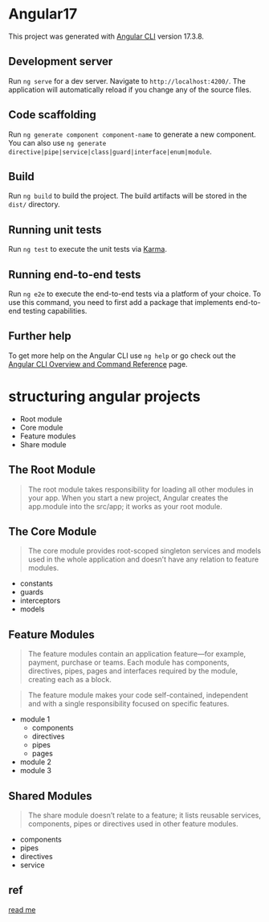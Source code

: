# Angular17

This project was generated with [Angular CLI](https://github.com/angular/angular-cli) version 17.3.8.

## Development server

Run `ng serve` for a dev server. Navigate to `http://localhost:4200/`. The application will automatically reload if you change any of the source files.

## Code scaffolding

Run `ng generate component component-name` to generate a new component. You can also use `ng generate directive|pipe|service|class|guard|interface|enum|module`.

## Build

Run `ng build` to build the project. The build artifacts will be stored in the `dist/` directory.

## Running unit tests

Run `ng test` to execute the unit tests via [Karma](https://karma-runner.github.io).

## Running end-to-end tests

Run `ng e2e` to execute the end-to-end tests via a platform of your choice. To use this command, you need to first add a package that implements end-to-end testing capabilities.

## Further help

To get more help on the Angular CLI use `ng help` or go check out the [Angular CLI Overview and Command Reference](https://angular.io/cli) page.


# structuring angular projects

* Root module
* Core module
* Feature modules
* Share module

## The Root Module

> The root module takes responsibility for loading all other modules in your app. When you start a new project, Angular creates the app.module into the src/app; it works as your root module.


## The Core Module

> The core module provides root-scoped singleton services and models used in the whole application and doesn’t have any relation to feature modules.

 - constants
 - guards
 - interceptors
 - models


## Feature Modules

> The feature modules contain an application feature—for example, payment, purchase or teams. Each module has components, directives, pipes, pages and interfaces required by the module, creating each as a block.

> The feature module makes your code self-contained, independent and with a single responsibility focused on specific features.

 - module 1
   - components
   - directives
   - pipes
   - pages
 - module 2
 - module 3  



## Shared Modules

> The share module doesn’t relate to a feature; it lists reusable services, components, pipes or directives used in other feature modules.

- components
- pipes
- directives
- service



## ref

[read me](https://www.telerik.com/blogs/angular-basics-tips-structuring-angular-project)